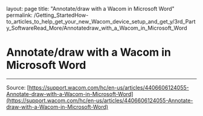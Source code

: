 layout: page
title: "Annotate/draw with a Wacom in Microsoft Word"
permalink: /Getting_StartedHow-to_articles_to_help_get_your_new_Wacom_device_setup_and_get_y/3rd_Party_SoftwareRead_More/Annotatedraw_with_a_Wacom_in_Microsoft_Word

# Annotate/draw with a Wacom in Microsoft Word



---
Source: [https://support.wacom.com/hc/en-us/articles/4406606124055-Annotate-draw-with-a-Wacom-in-Microsoft-Word](https://support.wacom.com/hc/en-us/articles/4406606124055-Annotate-draw-with-a-Wacom-in-Microsoft-Word)
